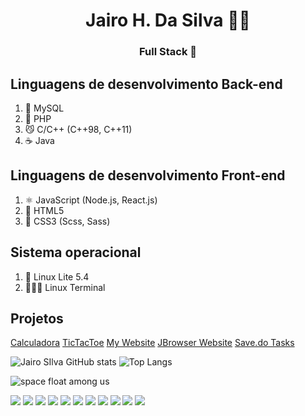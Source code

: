 <h1 align="center">Jairo H. Da Silva 👨‍💻</h1> 
<h3 align="center">Full Stack 📌</h3>

## Linguagens de desenvolvimento Back-end
1. 🐬 MySQL
2. 🐘 PHP
3. 😼 C/C++ (C++98, C++11)
4. ☕ Java

## Linguagens de desenvolvimento Front-end
1. ⚛️ JavaScript (Node.js, React.js)
2. 📄 HTML5
3. 📰 CSS3 (Scss, Sass)

## Sistema operacional
1. 🐧 Linux Lite 5.4
2. 🕵🏽‍♂️ Linux Terminal

## Projetos
[Calculadora](https://jairosilva2005.github.io/javascript-calculator/)
[TicTacToe](https://jairosilva2005.github.io/tictactoe/)
[My Website](https://my-website-nu-ten.vercel.app/)
[JBrowser Website](http://jbrowser-website.vercel.app/)
[Save.do Tasks](https://cdpn.io/jairosilva2005/debug/QWvydEd/bZrQWKQDOaWk)

![Jairo SIlva GitHub stats](https://github-readme-stats.vercel.app/api?username=jairosilva2005&show_icons=true&theme=dracula)
![Top Langs](https://github-readme-stats.vercel.app/api/top-langs/?username=jairosilva2005&layout=compact&theme=dracula&hide=html)

![space float among us](https://emojis.slackmojis.com/emojis/images/1613270271/12726/space_float.gif?1613270271 "space float among us")

![](https://img.shields.io/static/v1?label=%20&message=JavaScript&color=333&style=for-the-badge&logo=javascript) ![](https://img.shields.io/static/v1?label=%20&message=React&color=333&style=for-the-badge&logo=react) ![](https://img.shields.io/static/v1?label=%20&message=PHP&color=333&style=for-the-badge&logo=php) ![](https://img.shields.io/static/v1?label=%20&message=C&color=333&style=for-the-badge&logo=c) ![](https://img.shields.io/static/v1?label=%20&message=CPP&color=333&style=for-the-badge&logo=cplusplus) ![](https://img.shields.io/static/v1?label=%20&message=MySQL&color=333&style=for-the-badge&logo=mysql) ![](https://img.shields.io/static/v1?label=%20&message=SCSS&color=333&style=for-the-badge&logo=sass) ![](https://img.shields.io/static/v1?label=%20&message=node&color=333&style=for-the-badge&logo=node.js) ![](https://img.shields.io/static/v1?label=%20&message=html&color=333&style=for-the-badge&logo=html5) ![](https://img.shields.io/static/v1?label=%20&message=css&color=333&style=for-the-badge&logo=css3) ![](https://img.shields.io/static/v1?label=%20&message=Visual%20Studio%20Code&color=333&style=for-the-badge&logo=visual-studio-code)
